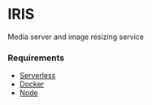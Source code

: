 # IRIS

Media server and image resizing service

### Requirements

- [Serverless](https://serverless.com/)
- [Docker](https://docs.docker.com/engine/installation/)
- [Node](https://nodejs.org/en/)